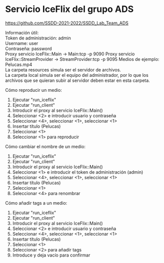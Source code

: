 # Servicio IceFlix del grupo ADS
https://github.com/SSDD-2021-2022/SSDD_Lab_Team_ADS

Información útil:  
Token de administración: admin  
Username: user  
Contraseña: password  
Proxy servicio IceFlix::Main -> Main:tcp -p 9090
Proxy servicio IceFlix::StreamProvider -> StreamProvider:tcp -p 9095
Medios de ejemplo: Pelucas.mp4  
La carpeta resources simula ser el servidor de archivos.  
La carpeta local simula ser el equipo del administrador, por lo que los archivos que se quieran subir al servidor deben estar en esta carpeta.

Cómo reproducir un medio:
1. Ejecutar "run_iceflix"
2. Ejecutar "run_client"
3. Introducir el proxy al servicio IceFlix::Main()
4. Seleccionar <2> e introducir usuario y contraseña
5. Seleccionar <4>, seleccionar <1>, seleccionar <1>
6. Insertar título (Pelucas)
7. Seleccionar <1>
8. Seleccionar <1> para reproducir


Cómo cambiar el nombre de un medio:
1. Ejecutar "run_iceflix"
2. Ejecutar "run_client"
3. Introducir el proxy al servicio IceFlix::Main()
4. Seleccionar <1> e introducir el token de administración (admin)
5. Seleccionar <4>, seleccionar <1>, seleccionar <1>
6. Insertar título (Pelucas)
7. Seleccionar <1>
8. Seleccionar <4> para renombrar

Cómo añadir tags a un medio:
1. Ejecutar "run_iceflix"
2. Ejecutar "run_client"
3. Introducir el proxy al servicio IceFlix::Main()
4. Seleccionar <2> e introducir usuario y contraseña
5. Seleccionar <4>, seleccionar <1>, seleccionar <1>
6. Insertar título (Pelucas)
7. Seleccionar <1>
8. Seleccionar <2> para añadir tags
9. Introduce <nombre de tag> y deja vacío para confirmar
